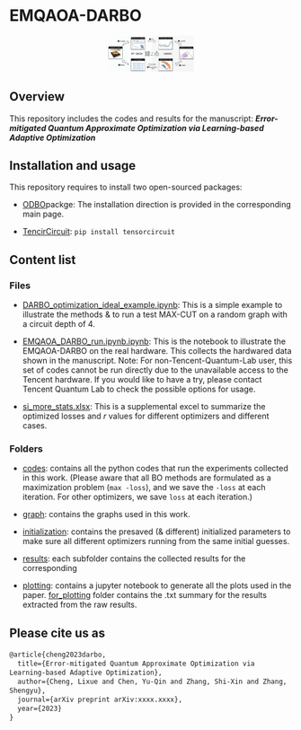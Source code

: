 # EMQAOA-DARBO

<p align="center">
  <a href="https://github.com/sherrylixuecheng/EMQAOA-DARBO">
    <img width=30% src="https://github.com/sherrylixuecheng/EMQAOA-DARBO/blob/main/schematic.png">
  </a>
</p>

## Overview
This repository includes the codes and results for the manuscript:
***Error-mitigated Quantum Approximate Optimization via Learning-based Adaptive Optimization***

## Installation and usage
This repository requires to install two open-sourced packages: 

* [ODBO](https://github.com/tencent-quantum-lab/ODBO)packge: The installation direction is provided in the corresponding main page.

* [TencirCircuit](https://github.com/tencent-quantum-lab/tensorcircuit): ```pip install tensorcircuit```

## Content list

### Files

* [DARBO_optimization_ideal_example.ipynb](DARBO_optimization_ideal_example.ipynb): This is a simple example to illustrate the methods \& to run a test MAX-CUT on a random graph with a circuit depth of 4.

* [EMQAOA_DARBO_run.ipynb.ipynb](EMQAOA_DARBO_run.ipynb.ipynb): This is the notebook to illustrate the EMQAOA-DARBO on the real hardware. This collects the hardwared data shown in the manuscript. Note: For non-Tencent-Quantum-Lab user, this set of codes cannot be run directly due to the unavailable access to the Tencent hardware. If you would like to have a try, please contact Tencent Quantum Lab to check the possible options for usage. 

* [si_more_stats.xlsx](si_more_stats.xlsx): This is a supplemental excel to summarize the optimized losses and $r$ values for different optimizers and different cases.


### Folders

* [codes](codes): contains all the python codes that run the experiments collected in this work. (Please aware that all BO methods are formulated as a maximization problem (```max -loss```), and we save the ```-loss``` at each iteration. For other optimizers, we save ```loss``` at each iteration.)

* [graph](graph): contains the graphs used in this work.

* [initialization](initialization): contains the presaved (\& different) initialized parameters to make sure all different optimizers running from the same initial guesses.

* [results](results): each subfolder contains the collected results for the corresponding 

* [plotting](plotting): contains a jupyter notebook to generate all the plots used in the paper. [for_plotting](plotting/for_plotting) folder contains the .txt summary for the results extracted from the raw results. 


## Please cite us as

```
@article{cheng2023darbo,
  title={Error-mitigated Quantum Approximate Optimization via Learning-based Adaptive Optimization},
  author={Cheng, Lixue and Chen, Yu-Qin and Zhang, Shi-Xin and Zhang, Shengyu},
  journal={arXiv preprint arXiv:xxxx.xxxx},
  year={2023}
}
```
